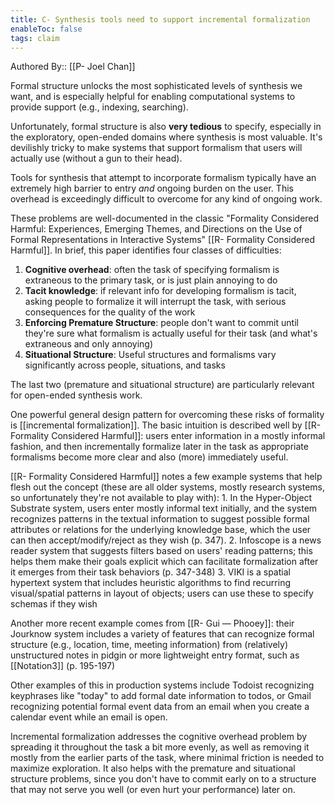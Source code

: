 ```yaml
---
title: C- Synthesis tools need to support incremental formalization
enableToc: false
tags: claim
---
```

Authored By:: [[P- Joel Chan]]

Formal structure unlocks the most sophisticated levels of synthesis we want, and is especially helpful for enabling computational systems to provide support (e.g., indexing, searching).

Unfortunately, formal structure is also **very tedious** to specify, especially in the exploratory, open-ended domains where synthesis is most valuable. It's devilishly tricky to make systems that support formalism that users will actually use (without a gun to their head).

Tools for synthesis that attempt to incorporate formalism typically have an extremely high barrier to entry *and* ongoing burden on the user. This overhead is exceedingly difficult to overcome for any kind of ongoing work.

These problems are well-documented in the classic "Formality Considered Harmful: Experiences, Emerging Themes, and Directions on the Use of Formal Representations in Interactive Systems" [[R- Formality Considered Harmful]]. In brief, this paper identifies four classes of difficulties:
1. **Cognitive overhead**: often the task of specifying formalism is extraneous to the primary task, or is just plain annoying to do
2. **Tacit knowledge**: if relevant info for developing formalism is tacit, asking people to formalize it will interrupt the task, with serious consequences for the quality of the work
3. **Enforcing Premature Structure**: people don't want to commit until they're sure what formalism is actually useful for their task (and what's extraneous and only annoying) 
4.  **Situational Structure**: Useful structures and formalisms vary significantly across people, situations, and tasks

The last two (premature and situational structure) are particularly relevant for open-ended synthesis work.

One powerful general design pattern for overcoming these risks of formality is [[incremental formalization]]. The basic intuition is described well by [[R- Formality Considered Harmful]]: users enter information in a mostly informal fashion, and then incrementally formalize later in the task as appropriate formalisms become more clear and also (more) immediately useful. 

[[R- Formality Considered Harmful]] notes a few example systems that help flesh out the concept (these are all older systems, mostly research systems, so unfortunately they're not available to play with):
    1.  In the Hyper-Object Substrate system, users enter mostly informal text initially, and the system recognizes patterns in the textual information to suggest possible formal attributes or relations for the underlying knowledge base, which the user can then accept/modify/reject as they wish (p. 347).
    2.  Infoscope is a news reader system that suggests filters based on users' reading patterns; this helps them make their goals explicit which can facilitate formalization after it emerges from their task behaviors (p. 347-348)
    3.  VIKI is a spatial hypertext system that includes heuristic algorithms to find recurring visual/spatial patterns in layout of objects; users can use these to specify schemas if they wish

Another more recent example comes from [[R- Gui — Phooey]]: their Jourknow system includes a variety of features that can recognize formal structure (e.g., location, time, meeting information) from (relatively) unstructured notes in pidgin or more lightweight entry format, such as [[Notation3]] (p. 195-197)

Other examples of this in production systems include Todoist recognizing keyphrases like "today" to add formal date information to todos, or Gmail recognizing potential formal event data from an email when you create a calendar event while an email is open.

Incremental formalization addresses the cognitive overhead problem by spreading it throughout the task a bit more evenly, as well as removing it mostly from the earlier parts of the task, where minimal friction is needed to maximize exploration. It also helps with the premature and situational structure problems, since you don't have to commit early on to a structure that may not serve you well (or even hurt your performance) later on.

